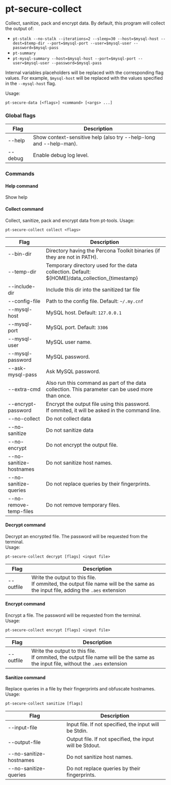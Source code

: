 # pt-secure-collect
Collect, sanitize, pack and encrypt data. By default, this program will collect the output of:

- `pt-stalk --no-stalk --iterations=2 --sleep=30 --host=$mysql-host --dest=$temp-dir --port=$mysql-port --user=$mysql-user --password=$mysql-pass`
- `pt-summary`
- `pt-mysql-summary --host=$mysql-host --port=$mysql-port --user=$mysql-user --password=$mysql-pass`

Internal variables placeholders will be replaced with the corresponding  flag values. For example, `$mysql-host` will be replaced with the values specified in the `--mysql-host` flag.

Usage:  
```
pt-secure-data [<flags>] <command> [<args> ...]
```


### Global flags
|Flag|Description|
|-----|-----|
|--help|Show context-sensitive help (also try --help-long and --help-man).|
|--debug|Enable debug log level.|

### **Commands**
#### **Help command**
Show help

#### **Collect command**
Collect, sanitize, pack and encrypt data from pt-tools.
Usage:
```
pt-secure-collect collect <flags>
```

|Flag|Description|
|-----|-----|
|--bin-dir|Directory having the Percona Toolkit binaries (if they are not in PATH).|
|--temp-dir|Temporary directory used for the data collection. Default: ${HOME}/data_collection\_{timestamp}| 
|--include-dir|Include this dir into the sanitized tar file|
|--config-file|Path to the config file. Default: `~/.my.cnf`|
|--mysql-host|MySQL host. Default: `127.0.0.1`|
|--mysql-port|MySQL port. Default: `3306`|
|--mysql-user|MySQL user name.|
|--mysql-password|MySQL password.|
|--ask-mysql-pass|Ask MySQL password.|
|--extra-cmd|Also run this command as part of the data collection. This parameter can be used more than once.|
|--encrypt-password|Encrypt the output file using this password.<br>If ommited, it will be asked in the command line.|
|--no-collect|Do not collect data|
|--no-sanitize|Do not sanitize data|
|--no-encrypt|Do not encrypt the output file.|
|--no-sanitize-hostnames|Do not sanitize host names.|
|--no-sanitize-queries|Do not replace queries by their fingerprints.|
|--no-remove-temp-files|Do not remove temporary files.|

#### **Decrypt command**
Decrypt an encrypted file. The password will be requested from the terminal.  
Usage: 
```
pt-secure-collect decrypt [flags] <input file>
```
|Flag|Description|
|-----|------|
|--outfile|Write the output to this file.<br>If ommited, the output file name will be the same as the input file, adding the `.aes` extension|


#### **Encrypt command**
Encrypt a file. The password will be requested from the terminal.  
Usage: 
```
pt-secure-collect encrypt [flags] <input file>
```  
|Flag|Description|
|-----|------|
|--outfile|Write the output to this file.<br>If ommited, the output file name will be the same as the input file, without the `.aes` extension|


#### **Sanitize command**
Replace queries in a file by their fingerprints and obfuscate hostnames.  
Usage:
```
pt-secure-collect sanitize [flags]
```
  
|Flag|Description|
|-----|-----|
|--input-file| Input file. If not specified, the input will be Stdin.|
|--output-file|Output file. If not specified, the input will be Stdout.|
|--no-sanitize-hostnames|Do not sanitize host names.|
|--no-sanitize-queries|Do not replace queries by their fingerprints.|

